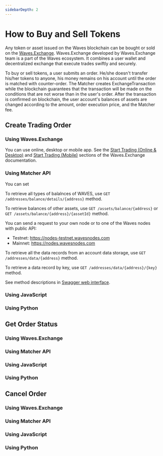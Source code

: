 ```yaml
---
sidebarDepth: 2
---
```


# How to Buy and Sell Tokens

Any token or asset issued on the Waves blockchain can be bought or sold on the [Waves.Exchange](https://waves.exchange/). Waves.Exchange developed by Waves.Exchange team is a part of the Waves ecosystem. It combines a user wallet and decentralized exchange that execute trades swiftly and securely.

To buy or sell tokens, a user submits an order. He/she doesn't transfer his/her tokens to anyone, his money remains on his account until the order is matched with counter-order. The Matcher creates ExchangeTransaction while the blockchain guarantees that the transaction will be made on the conditions that are not worse than in the user's order. After the transaction is confirmed on blockchain, the user account's balances of assets are changed according to the amount, order execution price, and the Matcher fee.







## Create Trading Order

### Using Waves.Exchange

You can use online, desktop or mobile app. See the [Start Trading (Online & Desktop)](https://docs.waves.exchange/en/waves-exchange/waves-exchange-online-desktop/online-desktop-trading) and [Start Trading (Mobile)](https://docs.waves.exchange/en/waves-exchange/waves-exchange-mobile/mobile-trading/mobile-start-trading) sections of the Waves.Exchange documentation.

### Using Matcher API

You can set 


To retrieve all types of balalnces of WAVES, use `GET /addresses/balance/details/{address}` method.

To retrieve balances of other assets, use `GET /assets/balance/{address}` or `GET /assets/balance/{address}/{assetId}` method.



You can send a request to your own node or to one of the Waves nodes with public API:
* Testnet: <https://nodes-testnet.wavesnodes.com>
* Mainnet: <https://nodes.wavesnodes.com>

To retrieve all the data records from an account data storage, use `GET /addresses/data/{address}` method.

To retrieve a data record by key, use `GET /addresses/data/{address}/{key}` method.

See method descriptions in [Swagger web interface](https://nodes-testnet.wavesnodes.com/).

### Using JavaScript


### Using Python


## Get Order Status

### Using Waves.Exchange


### Using Matcher API


### Using JavaScript


### Using Python


## Cancel Order

### Using Waves.Exchange


### Using Matcher API


### Using JavaScript


### Using Python